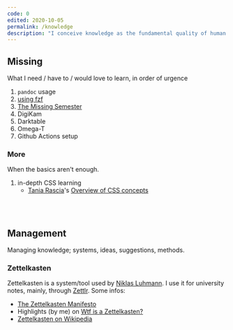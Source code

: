 ```yaml
---
code: 0
edited: 2020-10-05
permalink: /knowledge
description: "I conceive knowledge as the fundamental quality of human life. It should be searched, managed, and preserved as a treasure, since it is the most valuable capability we have, together with love. Here, I collect <strong><em>meta-knowledge</em></strong> data, or better <em>Epistemology</em> annotations, which are knowledge insights about knowledge itself, and how to deal with it."
---
```

## Missing

What I need / have to / would love to learn, in order of urgence

1. `pandoc` usage
1. [using fzf](https://www.youtube.com/watch?v=qgG5Jhi_Els)
1. [The Missing Semester](https://missing.csail.mit.edu/)
1. DigiKam
1. Darktable
1. Omega-T
1. Github Actions setup

### More

When the basics aren't enough.

1. in-depth CSS learning
	- [Tania Rascia](https://taniarascia.com)'s [Overview of CSS concepts](https://www.taniarascia.com/overview-of-css-concepts/)

<br>
<br>

## Management

Managing knowledge; systems, ideas, suggestions, methods.

### Zettelkasten

Zettelkasten is a system/tool used by [Niklas Luhmann](https://en.wikipedia.org/wiki/Niklas_Luhmann). I use it for university notes, mainly, through [Zettlr](https://zettlr.com). Some infos:

- [The Zettelkasten Manifesto](https://youtu.be/c5Tst3-zcWI)
- Highlights (by me) on [Wtf is a Zettelkasten?](https://via.hypothes.is/https://www.zettlr.com/post/what-is-a-zettelkasten)
- [Zettelkasten on Wikipedia](https://en.wikipedia.org/wiki/Zettelkasten)
